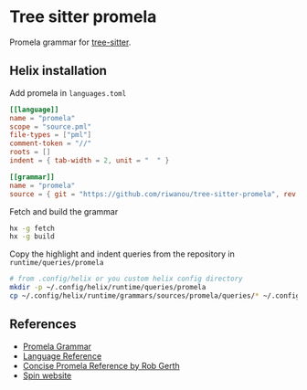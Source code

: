 # Tree sitter promela

Promela grammar for [tree-sitter](https://github.com/tree-sitter/tree-sitter).

## Helix installation

Add promela in `languages.toml`

```toml
[[language]]
name = "promela"
scope = "source.pml"
file-types = ["pml"]
comment-token = "//"
roots = []
indent = { tab-width = 2, unit = "  " }

[[grammar]]
name = "promela"
source = { git = "https://github.com/riwanou/tree-sitter-promela", rev = "69985863d3a1c11d970d9a3185202d0bf3b8d843" }
```

Fetch and build the grammar

```sh
hx -g fetch
hx -g build
```

Copy the highlight and indent queries from the repository in `runtime/queries/promela`

```sh
# from .config/helix or you custom helix config directory
mkdir -p ~/.config/helix/runtime/queries/promela 
cp ~/.config/helix/runtime/grammars/sources/promela/queries/* ~/.config/helix/runtime/queries/promela
```

## References

- [Promela Grammar](https://spinroot.com/spin/Man/grammar.html#varref)
- [Language Reference](https://spinroot.com/spin/Man/promela.html)
- [Concise Promela Reference by Rob Gerth](https://spinroot.com/spin/Man/Quick.html)
- [Spin website](https://spinroot.com/spin/whatispin.html)

